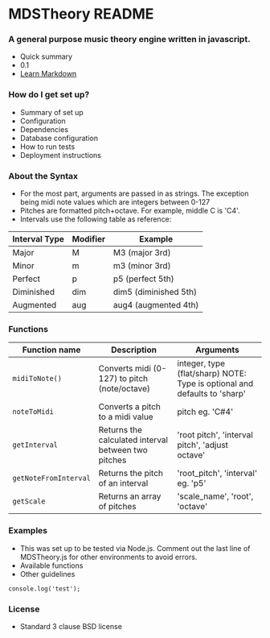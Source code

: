 # MDSTheory README #

### A general purpose music theory engine written in javascript. ###

* Quick summary
* 0.1
* [Learn Markdown](https://bitbucket.org/tutorials/markdowndemo)

### How do I get set up? ###

* Summary of set up
* Configuration
* Dependencies
* Database configuration
* How to run tests
* Deployment instructions

### About the Syntax ###
* For the most part, arguments are passed in as strings. The exception being midi note values which are integers between 0-127 
* Pitches are formatted pitch+octave. For example, middle C is 'C4'.
* Intervals use the following table as reference:

| Interval Type | Modifier | Example |
| ------------- | -------- | ------- |
| Major         | M        | M3 (major 3rd) |
| Minor | m | m3 (minor 3rd) |
| Perfect | p | p5 (perfect 5th) |
| Diminished | dim | dim5 (diminished 5th) |
| Augmented | aug | aug4 (augmented 4th) |


### Functions ###
| Function name | Description                    | Arguments            |
| ------------- | ------------------------------ |--------------------- |
| `midiToNote()`| Converts midi (0-127) to pitch (note/octave) | integer, type (flat/sharp) NOTE: Type is optional and defaults to 'sharp' |
| `noteToMidi` | Converts a pitch to a midi value | pitch eg. 'C#4' |
| `getInterval` | Returns the calculated interval between two pitches | 'root pitch', 'interval pitch', 'adjust octave' |
| `getNoteFromInterval` | Returns the pitch of an interval | 'root_pitch', 'interval' eg. 'p5' |
| `getScale` | Returns an array of pitches | 'scale_name', 'root', 'octave' |

### Examples ###

* This was set up to be tested via Node.js. Comment out the last line of MDSTheory.js for other environments to avoid errors.
* Available functions
* Other guidelines
~~~~
console.log('test');
~~~~
### License ###

* Standard 3 clause BSD license